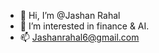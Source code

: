 - 👋 Hi, I’m @Jashan Rahal
- 👀 I’m interested in finance & AI.
- 📫 Jashanrahal6@gmail.com

<!---
Jashan66/Jashan66 is a ✨ special ✨ repository because its `README.md` (this file) appears on your GitHub profile.
You can click the Preview link to take a look at your changes.
--->
